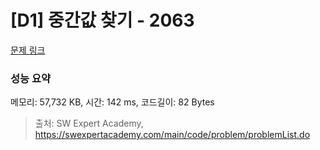 # [D1] 중간값 찾기 - 2063 

[문제 링크](https://swexpertacademy.com/main/code/problem/problemDetail.do?contestProbId=AV5QPsXKA2UDFAUq) 

### 성능 요약

메모리: 57,732 KB, 시간: 142 ms, 코드길이: 82 Bytes



> 출처: SW Expert Academy, https://swexpertacademy.com/main/code/problem/problemList.do